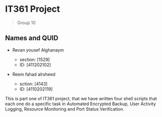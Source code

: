 
# IT361 Project

> Group 10

## Names and QUID

- Revan yousef Alghanaym
  - section: [1529]
  - ID: [411202102]

- Reem fahad alrsheed
  - sction: [4143]
  - ID: [4110202119]

This is part one of IT361 project, that we have written four shell scripts that each one do a specific task in Automated Encrypted Backup, User Activity Logging, Resource Monitoring and Port Status Verification.
